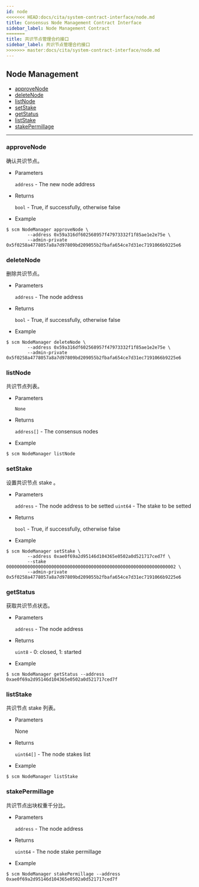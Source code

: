 ```yaml
---
id: node
<<<<<<< HEAD:docs/cita/system-contract-interface/node.md
title: Consensus Node Management Contract Interface
sidebar_label: Node Management Contract
=======
title: 共识节点管理合约接口
sidebar_label: 共识节点管理合约接口
>>>>>>> master:docs/cita/system-contract-interface/node.md
---
```


<h2 class="hover-list">Node Management</h2>

* [approveNode](#approveNode)
* [deleteNode](#deleteNode)
* [listNode](#listNode)
* [setStake](#setStake)
* [getStatus](#getStatus)
* [listStake](#listStake)
* [stakePermillage](#stakePermillage)

***

### approveNode

确认共识节点。

* Parameters

    `address` - The new node address

* Returns

    `bool` - True, if successfully, otherwise false

* Example

```shell
$ scm NodeManager approveNode \
        --address 0x59a316df602568957f47973332f1f85ae1e2e75e \
        --admin-private 0x5f0258a4778057a8a7d97809bd209055b2fbafa654ce7d31ec7191066b9225e6
```

### deleteNode

删除共识节点。

* Parameters

    `address` - The node address

* Returns

    `bool` - True, if successfully, otherwise false

* Example

```shell
$ scm NodeManager deleteNode \
        --address 0x59a316df602568957f47973332f1f85ae1e2e75e \
        --admin-private 0x5f0258a4778057a8a7d97809bd209055b2fbafa654ce7d31ec7191066b9225e6
```

### listNode

共识节点列表。

* Parameters

    `None`

* Returns

    `address[]` - The consensus nodes

* Example

```shell
$ scm NodeManager listNode
```

### setStake

设置共识节点 stake 。

* Parameters

    `address` - The node address to be setted
    `uint64` - The stake to be setted

* Returns

    `bool` - True, if successfully, otherwise false

* Example

```shell
$ scm NodeManager setStake \
        --address 0xae0f69a2d95146d104365e0502a0d521717ced7f \
        --stake 0000000000000000000000000000000000000000000000000000000000000002 \
        --admin-private 0x5f0258a4778057a8a7d97809bd209055b2fbafa654ce7d31ec7191066b9225e6
```

### getStatus

获取共识节点状态。

* Parameters

    `address` - The node address

* Returns

    `uint8` - 0: closed, 1: started

* Example

```shell
$ scm NodeManager getStatus --address 0xae0f69a2d95146d104365e0502a0d521717ced7f
```

### listStake

共识节点 stake 列表。

* Parameters

    None

* Returns

    `uint64[]` - The node stakes list

* Example

```shell
$ scm NodeManager listStake
```

### stakePermillage

共识节点出块权重千分比。

* Parameters

    `address` - The node address

* Returns

    `uint64` - The node stake permillage

* Example

```shell
$ scm NodeManager stakePermillage --address 0xae0f69a2d95146d104365e0502a0d521717ced7f
```
